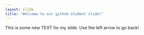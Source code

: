 ```yaml
---
layout: slide
title: "Welcome to our github student slide!"
---
```

This is some new TEXT for my slide.
Use the left arrow to go back!